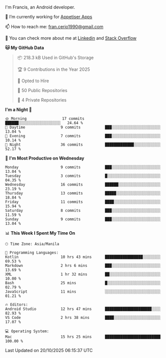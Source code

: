 
I'm Francis, an Android developer.

🔭 I’m currently working for [Appetiser Apps](http://appetiser.com.au)

📫 How to reach me: fran.cerio1990@gmail.com

👀 You can check more about me at [Linkedin](https://www.linkedin.com/in/francerio/) and [Stack Overflow](https://stackoverflow.com/users/1614267/fran-ceriu)



<!--START_SECTION:waka-->
**🐱 My GitHub Data** 

> 📦 218.3 kB Used in GitHub's Storage 
 > 
> 🏆 9 Contributions in the Year 2025
 > 
> 💼 Opted to Hire
 > 
> 📜 50 Public Repositories 
 > 
> 🔑 4 Private Repositories 
 > 
**I'm a Night 🦉** 

```text
🌞 Morning                17 commits          ██████░░░░░░░░░░░░░░░░░░░   24.64 % 
🌆 Daytime                9 commits           ███░░░░░░░░░░░░░░░░░░░░░░   13.04 % 
🌃 Evening                7 commits           ███░░░░░░░░░░░░░░░░░░░░░░   10.14 % 
🌙 Night                  36 commits          █████████████░░░░░░░░░░░░   52.17 % 
```
📅 **I'm Most Productive on Wednesday** 

```text
Monday                   9 commits           ███░░░░░░░░░░░░░░░░░░░░░░   13.04 % 
Tuesday                  3 commits           █░░░░░░░░░░░░░░░░░░░░░░░░   04.35 % 
Wednesday                16 commits          ██████░░░░░░░░░░░░░░░░░░░   23.19 % 
Thursday                 13 commits          █████░░░░░░░░░░░░░░░░░░░░   18.84 % 
Friday                   11 commits          ████░░░░░░░░░░░░░░░░░░░░░   15.94 % 
Saturday                 8 commits           ███░░░░░░░░░░░░░░░░░░░░░░   11.59 % 
Sunday                   9 commits           ███░░░░░░░░░░░░░░░░░░░░░░   13.04 % 
```


📊 **This Week I Spent My Time On** 

```text
🕑︎ Time Zone: Asia/Manila

💬 Programming Languages: 
Kotlin                   10 hrs 43 mins      █████████████████░░░░░░░░   69.53 % 
Markdown                 2 hrs 6 mins        ███░░░░░░░░░░░░░░░░░░░░░░   13.69 % 
XML                      1 hr 32 mins        ██░░░░░░░░░░░░░░░░░░░░░░░   10.00 % 
Bash                     25 mins             █░░░░░░░░░░░░░░░░░░░░░░░░   02.79 % 
JavaScript               11 mins             ░░░░░░░░░░░░░░░░░░░░░░░░░   01.21 % 

🔥 Editors: 
Android Studio           12 hrs 47 mins      █████████████████████░░░░   82.93 % 
VS Code                  2 hrs 38 mins       ████░░░░░░░░░░░░░░░░░░░░░   17.07 % 

💻 Operating System: 
Mac                      15 hrs 25 mins      █████████████████████████   100.00 % 
```


 Last Updated on 20/10/2025 06:15:37 UTC
<!--END_SECTION:waka-->
